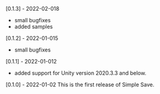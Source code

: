 [0.1.3] - 2022-02-018
-  small bugfixes
-  added samples

[0.1.2] - 2022-01-015
-  small bugfixes

[0.1.1] - 2022-01-012
-  added support for Unity version 2020.3.3 and below. 

[0.1.0] - 2022-01-02
This is the first release of Simple Save.